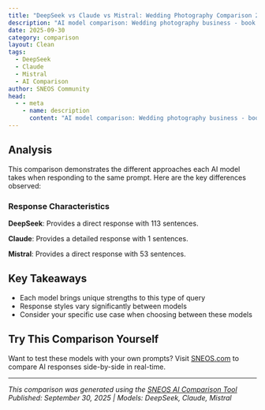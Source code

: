 ```yaml
---
title: "DeepSeek vs Claude vs Mistral: Wedding Photography Comparison 2025"
description: "AI model comparison: Wedding photography business - book high-paying clients consistently..."
date: 2025-09-30
category: comparison
layout: Clean
tags:
  - DeepSeek
  - Claude
  - Mistral
  - AI Comparison
author: SNEOS Community
head:
  - - meta
    - name: description
      content: "AI model comparison: Wedding photography business - book high-paying clients consistently..."
---
```


<ChatComparison
  title="DeepSeek vs Claude vs Mistral: Wedding Photography Comparison 2025"
  prompt="Wedding photography business - book high-paying clients consistently"
  :responses='{
    "DeepSeek": "Of course. Booking high-paying clients consistently is about shifting from being a service provider to becoming a luxury brand and a trusted artist. It\u0027s a combination of marketing, psychology, and impeccable service.\n\nHere is a comprehensive guide to building a wedding photography business that consistently attracts high-paying clients.\n\n### The Foundation: Mindset \u0026 Positioning\n\nBefore any tactics, you must have the right foundation.\n\n1.  **Define \u0022High-Paying\u0022:** What is your minimum dream client budget? $8,000? $15,000? $25,000\u002B? Get specific. This dictates every other decision.\n2.  **Become a Luxury Brand:** High-paying clients aren\u0027t just buying photos; they\u0027re buying an experience, a status, and a guarantee of excellence. Your brand must reflect this.\n3.  **The Law of Attraction:** Your work, your marketing, and your pricing must all be aligned. You cannot attract $10,000 clients with a $2,000 portfolio or website.\n\n---\n\n### Phase 1: Crafting an Irresistible Product (Your Brand \u0026 Portfolio)\n\nThis is what makes clients say, \u0022I have to have them.\u0022\n\n#### **A. Your Portfolio is Your #1 Sales Tool**\n*   **Quality over Quantity:** Cull ruthlessly. Only show your absolute best work. 20 stunning images are better than 200 good ones.\n*   **Tell a Story:** Don\u0027t just show pretty portraits. Create galleries or blog posts that tell the complete story of 3-5 luxury weddings from start to finish. Include the details: the dress, the rings, the floral arrangements, the candid laughter. This shows you understand the full scope of a high-end event.\n*   **Showcase Your \u0022Signature Look\u0022:** Are you light and airy? Dark and moody? Authentic and documentary? Your portfolio should have a cohesive, recognizable style.\n\n#### **B. Develop a Powerful Brand Identity**\n*   **Professional Website:** This is your digital storefront. It must be:\n    *   **Stunning:** High-quality design that matches your photographic style.\n    *   **Easy to Navigate:** Contact form is easy to find, galleries load quickly.\n    *   **Compelling Copy:** Your \u0022About Me\u0022 page shouldn\u0027t just be a bio; it should connect emotionally. Why do you do this? What do you believe about marriage and legacy?\n*   **Consistent Visuals:** Your Instagram, Facebook, website, and even your contact forms should have a consistent look and feel.\n\n---\n\n### Phase 2: Strategic Marketing \u0026 Visibility\n\nYou need to be seen in the right places by the right people.\n\n#### **A. Master the Art of SEO (Google \u0026 Instagram)**\n*   **Google My Business:** Get listed and get reviews. Use keywords like \u0022Luxury Wedding Photographer in [Your City]\u0022 and \u0022Fine Art Wedding Photography.\u0022\n*   **Blogging:** Blog every wedding you book. Use the couple\u0027s names and the venue name in the title and throughout the post. (\u0022Sarah \u0026 Michael\u0027s Elegant Summer Wedding at The Biltmore Estate\u0022). This is the single best way to rank on Google for venues.\n*   **Instagram as a Search Engine:** Use hashtags strategically. Mix broad (#luxurywedding) with specific (#biltmorewedding, #newyorkluxurywedding). Engage with venues and planners you want to work with.\n\n#### **B. Build Alliances with Industry Partners**\n**This is the #1 most effective strategy for booking high-paying clients consistently.**\n*   **Target Luxury Wedding Planners:** Planners are the gatekeepers. They are trusted by clients with large budgets.\n    *   **How to Connect:** Offer to do a styled shoot for their portfolio. Send them a beautiful print of a wedding you shot at a venue they love. Don\u0027t just email them a PDF; build a genuine relationship.\n*   **Connect with High-End Venues:** Get to know the venue coordinators at the top-tier venues in your area. Offer them free professional photos of their space for their marketing. When a couple books that venue and asks for a photographer recommendation, you want to be the first name mentioned.\n\n#### **C. Styled Shoots \u0026 Personal Projects**\n*   Create breathtaking, conceptual photo shoots that are published on popular wedding blogs (e.g., The Knot, Style Me Pretty, Green Wedding Shoes). This builds immense credibility and showcases your creative vision beyond what a standard wedding allows.\n\n---\n\n### Phase 3: The Sales Process \u0026 Client Experience\n\nThis is where you close the deal and turn a client into a raving fan.\n\n#### **A. The Inquiry \u0026 Response**\n*   **Have a Professional Inquiry Form** on your website that asks thoughtful questions about their wedding and what they value.\n*   **Respond Quickly \u0026 Personally.** Your first response sets the tone. Don\u0027t just send a price list. Acknowledge their excitement and suggest a phone or video call.\n\n#### **B. The Consultation (The \u0022Close\u0022)**\n*   **Make it a \u0022Connection Call\u0022:** Focus on building rapport first. Understand their story, their vision, and what they\u0027re most excited about.\n*   **Present a Beautiful Proposal:** Your pricing guide should be a beautifully designed PDF, not a simple email. Offer clear, high-value packages, but be prepared to customize.\n*   **Sell the Experience, Not the Package:** Talk about the peace of mind they\u0027ll have, the heirloom album their grandchildren will see, the fun they\u0027ll have during the engagement session. High-paying clients are buying an outcome and an emotion.\n*   **Price with Confidence:** Do not apologize for your price. Your pricing reflects your skill, experience, and the quality of service you provide. If you\u0027ve built the brand correctly, the right clients will see the value.\n\n#### **C. The Unforgettable Client Journey**\n*   **Welcome Package:** Send a beautifully packaged box with a handwritten note, a guide to preparing for their photos, and a small gift.\n*   **Over-Deliver on Service:** Be exceptionally responsive, send sneak peeks within 48 hours of the wedding, and deliver the full gallery before the deadline.\n*   **The Final Product:** Offer premium, tangible products. A luxury leather album is an *experience* that a USB drive can never match. This is where a significant portion of your profit and their satisfaction comes from.\n\n---\n\n### Phase 4: Social Proof \u0026 Legacy Building\n\n#### **A. Generate Raving Reviews**\n*   Actively ask for testimonials and Google reviews. Make it easy for them by providing a link.\n*   Feature these testimonials prominently on your website and social media.\n\n#### **B. Create a Referral Program**\n*   The best marketing is word-of-mouth. Offer a significant incentive (e.g., a luxury print credit, a free anniversary session) to past clients who refer a new booking to you.\n\n### Quick-Action Checklist to Start Today:\n\n1.  **Audit Your Portfolio:** Remove any image you\u0027re not 100% proud of.\n2.  **Rewrite Your \u0022About Me\u0022 Page:** Infuse it with personality and your \u0022why.\u0022\n3.  **Identify Your Top 5:** List the 5 luxury wedding planners and 5 high-end venues you want to work with most.\n4.  **Plan a Connection Strategy:** How will you introduce yourself to them this month? (e.g., send a styled shoot concept, offer venue photos).\n5.  **Review Your Pricing:** Is it aligned with the \u0022high-paying\u0022 client you defined? If not, set a date to raise your prices for all new inquiries.\n\nConsistently booking high-paying clients is a marathon, not a sprint. It requires patience, relentless focus on quality, and a strategic shift from being a photographer to being a luxury artist and business owner.",
    "Claude": "Here\u0027s a strategic approach to consistently book high-paying wedding clients:\n\n## Premium Positioning Strategy\n\n**Define Your Luxury Niche**\n- Specialize in high-end venues, destination weddings, or specific cultural celebrations\n- Position as an artist, not just a photographer\n- Create premium package tiers starting at your desired minimum\n\n**Elevate Your Brand**\n- Professional website with seamless user experience\n- Luxury brand aesthetic across all touchpoints\n- Premium packaging for contracts, albums, and deliverables\n\n## Target High-Value Clients\n\n**Where They Hang Out**\n- High-end wedding planners and venues\n- Luxury bridal shows and intimate industry events\n- Upscale neighborhoods and country clubs\n- Social media platforms (Instagram, Pinterest) with strategic hashtags\n\n**Ideal Client Profiling**\n- Couples with household income $150K\u002B\n- Those prioritizing experience over price\n- Clients valuing artistic vision and premium service\n\n## Pricing \u0026 Packaging\n\n**Value-Based Pricing Structure**\n- Start with packages at $4K-8K\u002B minimum\n- Include high-value items: engagement sessions, albums, extended coverage\n- Offer \u00E0 la carte premium add-ons\n- Annual 10-15% price increases to match demand\n\n**Premium Service Delivery**\n- Same-day sneak peeks\n- Complimentary engagement sessions\n- Custom wedding albums and print products\n- Extended timeline coverage\n\n## Marketing \u0026 Lead Generation\n\n**Portfolio Excellence**\n- Showcase only your absolute best work\n- Feature luxury venues and elegant moments\n- Professional styling for styled shoots\n- Consistent, sophisticated editing style\n\n**Strategic Partnerships**\n- Build relationships with high-end vendors\n- Collaborate with luxury planners and venues\n- Cross-referral network with premium suppliers\n\n**Client Experience Focus**\n- Streamlined inquiry process\n- Professional consultation meetings\n- Clear communication and timeline management\n- Exceed expectations consistently\n\nWould you like me to elaborate on any of these strategies?",
    "Mistral": "Building a successful wedding photography business that consistently books high-paying clients involves a combination of strategic marketing, exceptional service, and a strong portfolio. Here are some steps to help you achieve this:\n\n### 1. **Build a Strong Portfolio**\n   - **Quality Over Quantity:** Focus on showcasing your best work. High-paying clients are often looking for quality and uniqueness.\n   - **Diverse Shots:** Include a variety of shots (candid, posed, details, etc.) to demonstrate your versatility.\n   - **Consistent Style:** Ensure your portfolio reflects a consistent style that appeals to your target market.\n\n### 2. **Define Your Target Market**\n   - **Ideal Client Profile:** Identify the characteristics of your ideal client (e.g., age, income level, style preferences).\n   - **Market Research:** Understand where your target market spends their time and money, both online and offline.\n\n### 3. **Pricing Strategy**\n   - **Value-Based Pricing:** Price your services based on the value you provide, not just the cost of your time and equipment.\n   - **Packages and Add-Ons:** Offer different packages and add-ons to cater to various budgets and needs.\n   - **Transparency:** Be clear about what is included in each package to avoid misunderstandings.\n\n### 4. **Professional Website**\n   - **User-Friendly Design:** Ensure your website is easy to navigate and visually appealing.\n   - **SEO Optimization:** Use search engine optimization (SEO) techniques to improve your website\u0027s visibility.\n   - **Client Testimonials:** Include testimonials from satisfied clients to build trust.\n\n### 5. **Social Media Presence**\n   - **Consistent Posting:** Regularly update your social media profiles with high-quality content.\n   - **Engagement:** Interact with your followers and respond to comments and messages promptly.\n   - **Platforms:** Focus on platforms where your target market is most active (e.g., Instagram, Pinterest, Facebook).\n\n### 6. **Networking and Partnerships**\n   - **Industry Connections:** Build relationships with other wedding vendors (e.g., planners, florists, venues).\n   - **Referrals:** Offer incentives for referrals from past clients and industry partners.\n   - **Collaborations:** Participate in styled shoots and collaborations to expand your reach.\n\n### 7. **Client Experience**\n   - **Personal Touch:** Provide a personalized experience for each client, from the initial consultation to the final delivery.\n   - **Communication:** Maintain open and clear communication throughout the process.\n   - **Follow-Up:** After the wedding, follow up with clients to ensure they are satisfied and to ask for referrals.\n\n### 8. **Marketing and Advertising**\n   - **Targeted Ads:** Use targeted online advertising (e.g., Facebook Ads, Google Ads) to reach your ideal clients.\n   - **Content Marketing:** Create valuable content (e.g., blog posts, videos) that attracts and engages your target audience.\n   - **Email Marketing:** Build an email list and send regular newsletters to keep your brand top of mind.\n\n### 9. **Continuous Improvement**\n   - **Feedback:** Regularly seek feedback from clients to identify areas for improvement.\n   - **Education:** Stay updated with the latest trends and techniques in wedding photography.\n   - **Investment:** Invest in high-quality equipment and software to enhance your work.\n\n### 10. **Legal and Financial Management**\n   - **Contracts:** Use clear and comprehensive contracts to protect both you and your clients.\n   - **Insurance:** Ensure you have the necessary insurance to cover any potential issues.\n   - **Financial Planning:** Manage your finances effectively to ensure sustainability and growth.\n\nBy implementing these strategies, you can position your wedding photography business to attract and book high-paying clients consistently."
  }'
  published-date="17:23"
/>

## Analysis

This comparison demonstrates the different approaches each AI model takes when responding to the same prompt. Here are the key differences observed:

### Response Characteristics

**DeepSeek**: Provides a direct response with 113 sentences. 

**Claude**: Provides a detailed response with 1 sentences. 

**Mistral**: Provides a direct response with 53 sentences. 

## Key Takeaways

- Each model brings unique strengths to this type of query
- Response styles vary significantly between models
- Consider your specific use case when choosing between these models

## Try This Comparison Yourself

Want to test these models with your own prompts? Visit [SNEOS.com](https://sneos.com) to compare AI responses side-by-side in real-time.

---

*This comparison was generated using the [SNEOS AI Comparison Tool](https://sneos.com)*
*Published: September 30, 2025 | Models: DeepSeek, Claude, Mistral*
